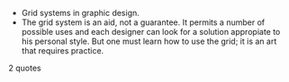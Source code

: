  - Grid systems in graphic design.
 - The grid system is an aid, not a guarantee. It permits a number of possible uses and each designer can look for a solution appropiate to his personal style. But one must learn how to use the grid; it is an art that requires practice.

2 quotes